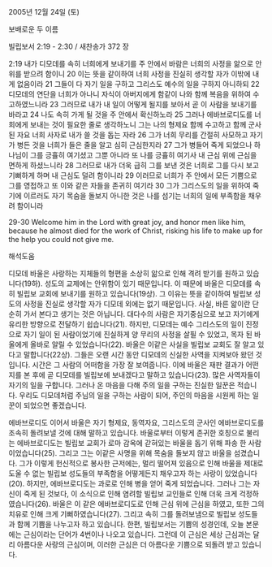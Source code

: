 2005년 12월 24일 (토)

보배로운 두 이름



빌립보서 2:19 - 2:30 / 새찬송가 372 장


2:19 내가 디모데를 속히 너희에게 보내기를 주 안에서 바람은 너희의 사정을 앎으로 안위를 받으려 함이니 20 이는 뜻을 같이하여 너희 사정을 진실히 생각할 자가 이밖에 내게 없음이라 21 그들이 다 자기 일을 구하고 그리스도 예수의 일을 구하지 아니하되 22 디모데의 연단을 너희가 아나니 자식이 아버지에게 함같이 나와 함께 복음을 위하여 수고하였느니라 23 그러므로 내가 내 일이 어떻게 될지를 보아서 곧 이 사람을 보내기를 바라고 24 나도 속히 가게 될 것을 주 안에서 확신하노라 25 그러나 에바브로디도를 너희에게 보내는 것이 필요한 줄로 생각하노니 그는 나의 형제요 함께 수고하고 함께 군사 된 자요 너희 사자로 내가 쓸 것을 돕는 자라 26 그가 너희 무리를 간절히 사모하고 자기가 병든 것을 너희가 들은 줄을 알고 심히 근심한지라 27 그가 병들어 죽게 되었으나 하나님이 그를 긍휼히 여기셨고 그뿐 아니라 또 나를 긍휼히 여기사 내 근심 위에 근심을 면하게 하셨느니라 28 그러므로 내가 더욱 급히 그를 보낸 것은 너희로 그를 다시 보고 기뻐하게 하며 내 근심도 덜려 함이니라 29 이러므로 너희가 주 안에서 모든 기쁨으로 그를 영접하고 또 이와 같은 자들을 존귀히 여기라 30 그가 그리스도의 일을 위하여 죽기에 이르러도 자기 목숨을 돌보지 아니한 것은 나를 섬기는 너희의 일에 부족함을 채우려 함이니라 

29-30 Welcome him in the Lord with great joy, and honor men like him, because he almost died for the work of Christ, risking his life to make up for the help you could not give me.

해석도움





디모데 
바울은 사랑하는 지체들의 형편을 소상히 앎으로 인해 격려 받기를 원하고 있습니다(19하). 성도의 교제에는 안위함이 있기 때문입니다. 이 때문에 바울은 디모데를 속히 빌립보 교회에 보내기를 원하고 있습니다(19상). 그 이유는 뜻을 같이하여 빌립보 성도의 사정을 진실로 생각할 자가 디모데 외에는 없기 때문입니다. 사실, 바른 앎이란 단순히 가서 본다고 생기는 것은 아닙니다. 대다수의 사람은 자기중심으로 보고 자기에게 유리한 방향으로 전달하기 쉽습니다(21). 하지만, 디모데는 예수 그리스도의 일이 진정으로 자기 일이 된 사람이었기에 진실하게 양 무리의 사정을 살필 수 있었고, 목자 된 바울에게 올바로 알릴 수 있었습니다(22). 바울은 이같은 사실을 빌립보 교회도 잘 알고 있다고 말합니다(22상). 그들은 오랜 시간 동안 디모데의 신실한 사역을 지켜보아 왔던 것입니다. 시간은 그 사람의 어떠함을 가장 잘 보여줍니다. 이에 바울은 재판 결과가 어떤지를 본 후에 곧 디모데를 빌립보에 보내겠다고 말하고 있습니다(23). 많은 사역자들이 자기의 일을 구합니다. 그러나 온 마음을 다해 주의 일을 구하는 진실한 일꾼은 적습니다. 우리도 디모데처럼 주님의 일을 구하는 사람이 되어, 주인의 마음을 시원케 하는 일꾼이 되었으면 좋겠습니다. 

에바브로디도 
이어서 바울은 자기 형제요, 동역자요, 그리스도의 군사인 에바브로디도를 조속히 돌려보낼 것에 대해 말하고 있습니다. 바울로부터 이렇게 존귀한 호칭으로 불리는 에바브로디도는 빌립보 교회가 로마 감옥에 갇혀있는 바울을 돕기 위해 파송 한 사람이었습니다(25). 그리고 그는 이같은 사명을 위해 목숨을 돌보지 않고 바울을 섬겼습니다. 그가 이렇게 헌신적으로 봉사한 근저에는, 멀리 떨어져 있음으로 인해 바울을 제대로 도울 수 없는 빌립보 성도들의 부족함을 어떻게든지 채우고자 하는 사랑이 있었습니다(20). 하지만, 에바브로디도는 과로로 인해 병을 얻어 죽게 되었습니다. 그러나 그는 자신이 죽게 된 것보다, 이 소식으로 인해 염려할 빌립보 교인들로 인해 더욱 크게 걱정하였습니다(26). 바울은 이 같은 에바브로디도로 인해 근심 위에 근심을 하였고, 또한 그의 치유로 인해 크게 기뻐하였습니다(27). 그리고 속히 그를 돌려보냄으로 빌립보 성도들과 함께 기쁨을 나누고자 하고 있습니다. 한편, 빌립보서는 기쁨의 성경인데, 오늘 본문에는 근심이라는 단어가 4번이나 나오고 있습니다. 그런데 이 근심은 세상 근심과는 달리 아름다운 사랑의 근심이며, 이러한 근심은 더 아름다운 기쁨으로 되돌려 받고 있습니다.
